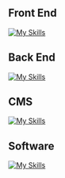 ## Front End

[![My Skills](https://skillicons.dev/icons?i=html,css,sass,bootstrap,js,jquery,ts,vue,nuxtjs)](https://skillicons.dev)

## Back End

[![My Skills](https://skillicons.dev/icons?i=nodejs,php,mongodb,mysql)](https://skillicons.dev)

## CMS

[![My Skills](https://skillicons.dev/icons?i=wordpress)](https://skillicons.dev)

## Software

[![My Skills](https://skillicons.dev/icons?i=ps,ai,xd,ae)](https://skillicons.dev)

